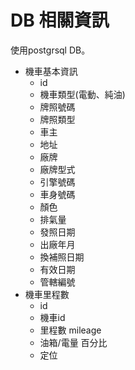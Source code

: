 DB 相關資訊
===

使用postgrsql DB。

- 機車基本資訊
    - id
    - 機車類型(電動、純油)
    - 牌照號碼
    - 牌照類型
    - 車主
    - 地址
    - 廠牌
    - 廠牌型式 
    - 引擎號碼
    - 車身號碼
    - 顏色
    - 排氣量
    - 發照日期
    - 出廠年月
    - 換補照日期
    - 有效日期
    - 管轄編號
- 機車里程數
    - id
    - 機車id
    - 里程數 mileage
    - 油箱/電量 百分比
    - 定位

